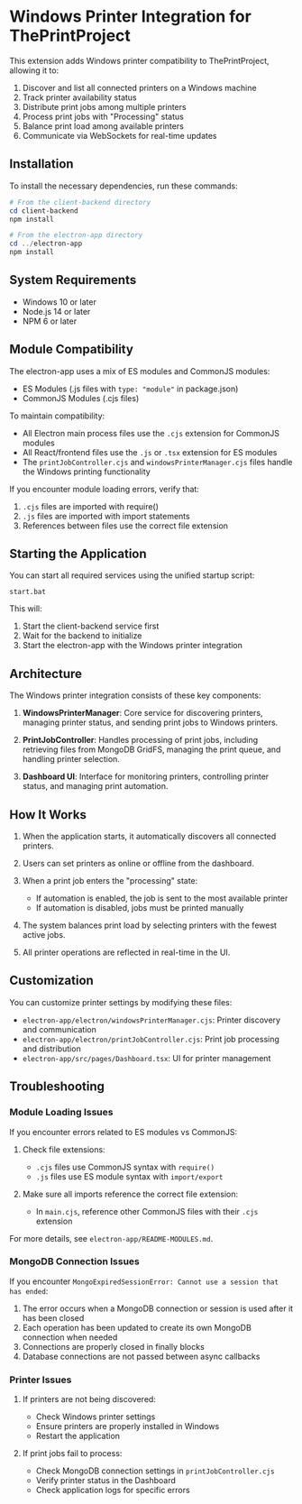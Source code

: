 # Windows Printer Integration for ThePrintProject

This extension adds Windows printer compatibility to ThePrintProject, allowing it to:

1. Discover and list all connected printers on a Windows machine
2. Track printer availability status
3. Distribute print jobs among multiple printers
4. Process print jobs with "Processing" status
5. Balance print load among available printers
6. Communicate via WebSockets for real-time updates

## Installation

To install the necessary dependencies, run these commands:

```powershell
# From the client-backend directory
cd client-backend
npm install

# From the electron-app directory 
cd ../electron-app
npm install
```

## System Requirements

- Windows 10 or later
- Node.js 14 or later
- NPM 6 or later

## Module Compatibility

The electron-app uses a mix of ES modules and CommonJS modules:

- ES Modules (.js files with `type: "module"` in package.json)
- CommonJS Modules (.cjs files)

To maintain compatibility:
- All Electron main process files use the `.cjs` extension for CommonJS modules
- All React/frontend files use the `.js` or `.tsx` extension for ES modules
- The `printJobController.cjs` and `windowsPrinterManager.cjs` files handle the Windows printing functionality

If you encounter module loading errors, verify that:
1. `.cjs` files are imported with require()
2. `.js` files are imported with import statements
3. References between files use the correct file extension

## Starting the Application

You can start all required services using the unified startup script:

```
start.bat
```

This will:
1. Start the client-backend service first
2. Wait for the backend to initialize
3. Start the electron-app with the Windows printer integration

## Architecture

The Windows printer integration consists of these key components:

1. **WindowsPrinterManager**: Core service for discovering printers, managing printer status, and sending print jobs to Windows printers.

2. **PrintJobController**: Handles processing of print jobs, including retrieving files from MongoDB GridFS, managing the print queue, and handling printer selection.

3. **Dashboard UI**: Interface for monitoring printers, controlling printer status, and managing print automation.

## How It Works

1. When the application starts, it automatically discovers all connected printers.

2. Users can set printers as online or offline from the dashboard.

3. When a print job enters the "processing" state:
   - If automation is enabled, the job is sent to the most available printer
   - If automation is disabled, jobs must be printed manually

4. The system balances print load by selecting printers with the fewest active jobs.

5. All printer operations are reflected in real-time in the UI.

## Customization

You can customize printer settings by modifying these files:

- `electron-app/electron/windowsPrinterManager.cjs`: Printer discovery and communication
- `electron-app/electron/printJobController.cjs`: Print job processing and distribution
- `electron-app/src/pages/Dashboard.tsx`: UI for printer management

## Troubleshooting

### Module Loading Issues

If you encounter errors related to ES modules vs CommonJS:

1. Check file extensions:
   - `.cjs` files use CommonJS syntax with `require()`
   - `.js` files use ES module syntax with `import/export`

2. Make sure all imports reference the correct file extension:
   - In `main.cjs`, reference other CommonJS files with their `.cjs` extension

For more details, see `electron-app/README-MODULES.md`.

### MongoDB Connection Issues

If you encounter `MongoExpiredSessionError: Cannot use a session that has ended`:

1. The error occurs when a MongoDB connection or session is used after it has been closed
2. Each operation has been updated to create its own MongoDB connection when needed
3. Connections are properly closed in finally blocks
4. Database connections are not passed between async callbacks

### Printer Issues

1. If printers are not being discovered:
   - Check Windows printer settings
   - Ensure printers are properly installed in Windows
   - Restart the application

2. If print jobs fail to process:
   - Check MongoDB connection settings in `printJobController.cjs`
   - Verify printer status in the Dashboard
   - Check application logs for specific errors
